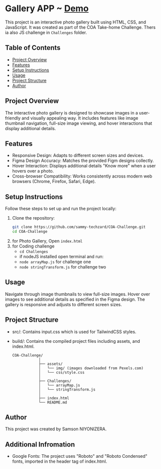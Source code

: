 # Gallery APP ~ [Demo](https://sammy-techzard.github.io/COA-Challenge/)

This project is an interactive photo gallery built using HTML, CSS, and JavaScript. It was created as part of the COA Take-home Challenge. Thers ia also JS challenge in ```Challenges``` folder.

## Table of Contents
- [Project Overview](#project-overview)
- [Features](#features)
- [Setup Instructions](#setup-instructions)
- [Usage](#usage)
- [Project Structure](#project-structure)
- [Author](#author)

## Project Overview
The interactive photo gallery is designed to showcase images in a user-friendly and visually appealing way. It includes features like image thumbnail navigation, full-size image viewing, and hover interactions that display additional details.

## Features
- Responsive Design: Adapts to different screen sizes and devices.
- Figma Design Accuracy: Matches the provided Figm designs collectly.
- Hover Interaction: Displays additional details "Know more" when a user hovers over a photo.
- Cross-browser Compatibility: Works consistently across modern web browsers (Chrome, Firefox, Safari, Edge).

## Setup Instructions
Follow these steps to set up and run the project locally:

1. Clone the repository:
   ```sh
   git clone https://github.com/sammy-techzard/COA-Challenge.git
   cd COA-Challenge
2. for Photo Gallery, Open ```index.html```
3. for Coding challenge 
    - ```cd Challenges ```
    - if nodeJS installed open terminal and run:
    - ```node arrayMap.js``` for challenge one
    - ```node stringTransform.js``` for challenge two

## Usage

Navigate through image thumbnails to view full-size images.
Hover over images to see additional details as specified in the Figma design.
The gallery is responsive and adjusts to different screen sizes.

## Project Structure

  - src/: Contains input.css which is used for TailwindCSS styles.
  - build/: Contains the compiled project files including assets, and index.html.
  
      ```plaintext
      COA-Challenge/
                  │
                  ├── assets/
                  │   └── img/ (images downloaded from Pexels.com)
                  │   └── css/style.css
                  │   
                  ├── Challenges/
                  │   └── arrayMap.js
                  │   └── stringTransform.js
                  │
                  ├── index.html
                  └── README.md
      ```



## Author
This project was created by Samson NIYONIZERA.

## Additional Infromation
- Google Fonts: The project uses "Roboto" and "Roboto Condensed" fonts, imported in the header tag of index.html.

